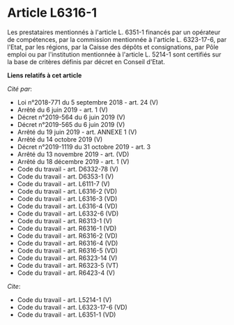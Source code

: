 # Article L6316-1

Les prestataires mentionnés à l'article L. 6351-1 financés par un opérateur de compétences, par la commission mentionnée à
l'article L. 6323-17-6, par l'Etat, par les régions, par la Caisse des dépôts et consignations, par Pôle emploi ou par
l'institution mentionnée à l'article L. 5214-1 sont certifiés sur la base de critères définis par décret en Conseil d'Etat.

**Liens relatifs à cet article**

_Cité par_:

  - Loi n°2018-771 du 5 septembre 2018 - art. 24 (V)
  - Arrêté du 6 juin 2019 - art. 1 (V)
  - Décret n°2019-564 du 6 juin 2019 (V)
  - Décret n°2019-565 du 6 juin 2019 (V)
  - Arrêté du 19 juin 2019 - art. ANNEXE 1 (V)
  - Arrêté du 14 octobre 2019 (V)
  - Décret n°2019-1119 du 31 octobre 2019 - art. 3
  - Arrêté du 13 novembre 2019 - art. (VD)
  - Arrêté du 18 décembre 2019 - art. 1 (V)
  - Code du travail - art. D6332-78 (V)
  - Code du travail - art. D6353-1 (V)
  - Code du travail - art. L6111-7 (V)
  - Code du travail - art. L6316-2 (VD)
  - Code du travail - art. L6316-3 (VD)
  - Code du travail - art. L6316-4 (VD)
  - Code du travail - art. L6332-6 (VD)
  - Code du travail - art. R6313-1 (V)
  - Code du travail - art. R6316-1 (VD)
  - Code du travail - art. R6316-2 (VD)
  - Code du travail - art. R6316-4 (VD)
  - Code du travail - art. R6316-5 (VD)
  - Code du travail - art. R6323-14 (V)
  - Code du travail - art. R6323-5 (VT)
  - Code du travail - art. R6423-4 (V)

_Cite_:

  - Code du travail - art. L5214-1 (V)
  - Code du travail - art. L6323-17-6 (VD)
  - Code du travail - art. L6351-1 (VD)
